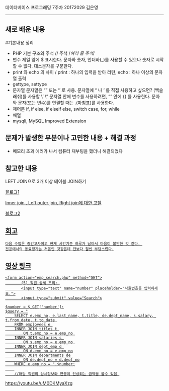 데이터베이스 프로그래밍 7주차 20172029 김은영 
* * *

## 새로 배운 내용
#기본내용 정리

* PHP 기본 구조와 주석 <?php?> <?= ?> // 주석 /*여러 줄 주석*/
* 변수 제일 앞에 $ 표시한다. 문자와 숫자, 언더바(_)를 사용할 수 있으나 숫자로 시작할 수 없다. 대소문자를 구분한다.
* print 와 echo 의 차이 / print : 하나의 입력을 받아 리턴, echo : 하나 이상의 문자열 출력
* gettype, settype
* 문자열 문자열은 “” 또는 ‘’ 로 사용. 문자열에 “ 나 ‘ 를 직접 사용하고 싶으면? \(백슬래쉬)를 사용함 \’ \” 문자열 안에 변수를 사용하려면, “” 안에 {} 를 사용한다. 문자와 문자(또는 변수)를 연결할 때는 .(마침표)를 사용한다.
* 제어문 if, if else, if elseif else, switch case, for, while
* 배열
* mysqli, MySQL Improved Extension

## 문제가 발생한 부분이나 고민한 내용 + 해결 과정

* 메모리 초과 에러가 나서 컴퓨터 재부팅을 했더니 해결되었다
 
## 참고한 내용

 LEFT JOIN으로 3개 이상 테이블 JOIN하기
 <p><a href = https://learnsql.com/blog/how-to-left-join-multiple-tables> 블로그1
 <p>Inner join , Left outer join, Right join에 대한 고찰
 <p><a href = https://blog.naver.com/sguy00/221621420883> 블로그2
 
## 회고
 ```
다음 수업은 중간고사이고 현재 시간기준 하루가 남아서 마음이 불안한 것 같다. 
전공에서의 동료평가는 처음인 것같은데 전보다 훨씬 부담스럽다.
```

## 영상 링크
 ```
<form action="emp_search.php" method="GET">
        (5) 직원 상세 조회: 
        <input type="text" name="number" placeholder="사원번호를 입력하세요.">
        <input type="submit" value="Search">
```
```
$number = $_GET['number'];
$query = "
    SELECT e.emp_no, e.last_name, t.title, de.dept_name, s.salary, t.from_date, t.to_date 
    FROM employees e 
    INNER JOIN titles t 
        ON t.emp_no = e.emp_no 
    INNER JOIN salaries s 
        ON s.emp_no = e.emp_no 
    INNER JOIN dept_emp d 
        ON d.emp_no = e.emp_no
    INNER JOIN departments de 
        ON de.dept_no = d.dept_no
    WHERE e.emp_no = ".$number;
    
    //해당 직원의 상세정보와 연봉이 인상되는 금액을 볼수 있음 
```
<a href = https://https://youtu.be/uM0DKMyaXzg> https://youtu.be/uM0DKMyaXzg </a>
